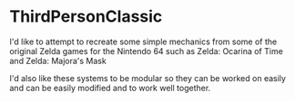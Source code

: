 # ThirdPersonClassic

I'd like to attempt to recreate some simple mechanics from some of the original Zelda games for the Nintendo 64 such as Zelda: Ocarina of Time and Zelda: Majora's Mask

I'd also like these systems to be modular so they can be worked on easily and can be easily modified and to work well together.